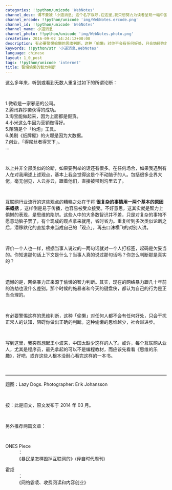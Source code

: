 ```yaml
---
categories: !!python/unicode 'WebNotes'
channel_desc: 请不要被「小道消息」这个名字误导.在这里,我只想努力为读者呈现一幅中国互联网的清明上河图.
channel_ercode: !!python/unicode 'img/WebNotes.ercode.png'
channel_id: !!python/unicode 'WebNotes'
channel_name: 小道消息
channel_photo: !!python/unicode 'img/WebNotes.photo.png'
createtime: 2016-09-02 14:24:12+00:00
description: 有必要警惕偷懒的思维判断，这种「偷懒」对你不会有任何好处，只会妨碍你的认知，阻碍你做出正确的判断。
keywords: !!python/str '小道消息,WebNotes'
language: chinese
layout: 1_0_post
tags: !!python/unicode 'internet'
title: 警惕偷懒的智力判断
---
```

<div class="rich_media_content" id="js_content">
<p>
         这么多年来，听到或看到无数人重复过如下的所谓论断：
        </p>
<p>
<br/>
</p>
<p>
         1.微软是一家邪恶的公司。
         <br/>
         2.腾讯靠抄袭获得的成功。
         <br/>
         3.淘宝能做起来，因为上面都是假货。
         <br/>
         4.小米这么牛因为营销做得好。
         <br/>
         5.陌陌是个「约炮」工具。
         <br/>
         6.美剧《纸牌屋》的火爆是因为大数据。
         <br/>
         7.创业，「得屌丝者得天下」。
         <br/>
         …
        </p>
<p>
<br/>
</p>
<p>
         以上并非全部类似的论断，如果要列举的话还有很多。在任何场合，如果我遇到有人在对我阐述上述观点，基本上我会觉得这是个不动脑子的人。包括很多业界大佬，毫无创见，人云亦云，跟着他们，直接被带到沟里去了。
        </p>
<p>
<br/>
</p>
<p>
         互联网行业流行的这些观点的糟糕之处在于将
         <strong>
          很复杂的事情用一两个基本的原因来概括
         </strong>
         ，这样倒是易于传播，也容易被受众接受。不好意思，这其实就是智力上偷懒的表现，是思维的陷阱。这些人中的大多数智识并不差，只是对复杂的事物不愿意动脑子罢了，有个现成的观点拿来就用，省时省力。重复听到多次类似论断之后，潜移默化的直接拿来当成自己的「观点」，再去口沫横飞的对别人讲。
        </p>
<p>
<br/>
</p>
<p>
         评价一个人也一样，根据当事人说过的一两句话就对一个人打标签，起码是欠妥当的。你知道那句话上下文是什么？当事人真的说过那句话吗？你怎么判断那是真实的？
        </p>
<p>
<br/>
</p>
<p>
         遗憾的是，网络暴力正来源于偷懒的智力判断。其实，现在的网络暴力跟几十年前的浩劫也没什么差别。那个时候的施暴者和今天的键盘侠，都认为自己的行为是正当合理的。
        </p>
<p>
<br/>
</p>
<p>
         有必要警惕这样的思维判断，这种「偷懒」对任何人都不会有任何好处，只会干扰正常人的认知，阻碍你做出正确的判断。这种偷懒的思维越少，社会越进步。
        </p>
<p>
<br/>
</p>
<p>
         写到这里，我突然想起王小波来，中国太缺少这样的人了。或许，每个互联网从业人，尤其是程序员，最先拿起的可以不是编程教材，而应该先看看《思维的乐趣》，好吧，或许这些人根本没耐心看完这样的一本书。
        </p>
<p>
<br/>
</p>
<hr style="font-family: Avenir, sans-serif; border-right-width: 0px; border-bottom-width: 0px; border-left-width: 0px; border-top-style: solid; border-top-color: rgb(234, 234, 234); height: 1px; margin: 1em 0px; padding: 0px; color: rgb(51, 51, 51); font-size: 17px; white-space: normal;"/>
<p>
         题图：Lazy Dogs. Photographer: Erik Johansson
        </p>
<p>
<br/>
</p>
<p>
         按：此是旧文，原文发布于 2014 年 03 月。
        </p>
<p>
<br/>
</p>
<p>
         另外推荐两篇文章：
        </p>
<p>
<br/>
</p>
<p>
         ONES Piece
         <span style="white-space: pre-wrap;">
          ：
         </span>
         《暴民是怎样毁掉互联网的》(译自时代周刊)
        </p>
<p>
         霍炬
         <span style="white-space: pre-wrap;">
          ：
         </span>
         《网络霸凌、收费阅读和内容创业》
        </p>
</div>